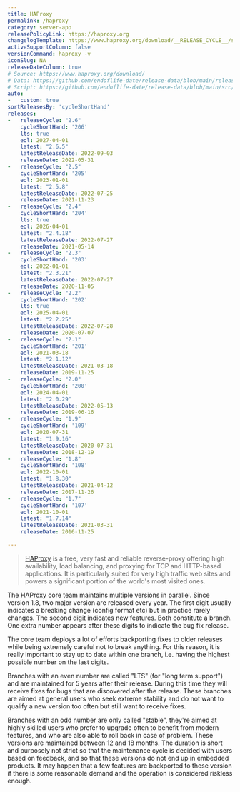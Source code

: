 ```yaml
---
title: HAProxy
permalink: /haproxy
category: server-app
releasePolicyLink: https://haproxy.org
changelogTemplate: https://www.haproxy.org/download/__RELEASE_CYCLE__/src/CHANGELOG
activeSupportColumn: false
versionCommand: haproxy -v
iconSlug: NA
releaseDateColumn: true
# Source: https://www.haproxy.org/download/
# Data: https://github.com/endoflife-date/release-data/blob/main/releases/haproxy.json
# Script: https://github.com/endoflife-date/release-data/blob/main/src/haproxy.py
auto:
-   custom: true
sortReleasesBy: 'cycleShortHand'
releases:
-   releaseCycle: "2.6"
    cycleShortHand: '206'
    lts: true
    eol: 2027-04-01
    latest: "2.6.5"
    latestReleaseDate: 2022-09-03
    releaseDate: 2022-05-31
-   releaseCycle: "2.5"
    cycleShortHand: '205'
    eol: 2023-01-01
    latest: "2.5.8"
    latestReleaseDate: 2022-07-25
    releaseDate: 2021-11-23
-   releaseCycle: "2.4"
    cycleShortHand: '204'
    lts: true
    eol: 2026-04-01
    latest: "2.4.18"
    latestReleaseDate: 2022-07-27
    releaseDate: 2021-05-14
-   releaseCycle: "2.3"
    cycleShortHand: '203'
    eol: 2022-01-01
    latest: "2.3.21"
    latestReleaseDate: 2022-07-27
    releaseDate: 2020-11-05
-   releaseCycle: "2.2"
    cycleShortHand: '202'
    lts: true
    eol: 2025-04-01
    latest: "2.2.25"
    latestReleaseDate: 2022-07-28
    releaseDate: 2020-07-07
-   releaseCycle: "2.1"
    cycleShortHand: '201'
    eol: 2021-03-18
    latest: "2.1.12"
    latestReleaseDate: 2021-03-18
    releaseDate: 2019-11-25
-   releaseCycle: "2.0"
    cycleShortHand: '200'
    eol: 2024-04-01
    latest: "2.0.29"
    latestReleaseDate: 2022-05-13
    releaseDate: 2019-06-16
-   releaseCycle: "1.9"
    cycleShortHand: '109'
    eol: 2020-07-31
    latest: "1.9.16"
    latestReleaseDate: 2020-07-31
    releaseDate: 2018-12-19
-   releaseCycle: "1.8"
    cycleShortHand: '108'
    eol: 2022-10-01
    latest: "1.8.30"
    latestReleaseDate: 2021-04-12
    releaseDate: 2017-11-26
-   releaseCycle: "1.7"
    cycleShortHand: '107'
    eol: 2021-10-01
    latest: "1.7.14"
    latestReleaseDate: 2021-03-31
    releaseDate: 2016-11-25

---
```


>[HAProxy](https://www.haproxy.org/) is a free, very fast and reliable reverse-proxy offering high availability, load balancing, and proxying for TCP and HTTP-based applications. It is particularly suited for very high traffic web sites and powers a significant portion of the world's most visited ones.

The HAProxy core team maintains multiple versions in parallel. Since version 1.8, two major version are released every year. The first digit usually indicates a breaking change (config format etc) but in practice rarely changes. The second digit indicates new features. Both constitute a branch. One extra number appears after these digits to indicate the bug fix release.

The core team deploys a lot of efforts backporting fixes to older releases while being extremely careful not to break anything. For this reason, it is really important to stay up to date within one branch, i.e. having the highest possible number on the last digits.

Branches with an even number are called "LTS" (for "long term support") and are maintained for 5 years after their release. During this time they will receive fixes for bugs that are discovered after the release. These branches are aimed at general users who seek extreme stability and do not want to qualify a new version too often but still want to receive fixes.

Branches with an odd number are only called "stable", they're aimed at highly skilled users who prefer to upgrade often to benefit from modern features, and who are also able to roll back in case of problem. These versions are maintained between 12 and 18 months. The duration is short and purposely not strict so that the maintenance cycle is decided with users based on feedback, and so that these versions do not end up in embedded products. It may happen that a few features are backported to these version if there is some reasonable demand and the operation is considered riskless enough.
